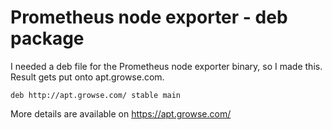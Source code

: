 # Prometheus node exporter - deb package

I needed a deb file for the Prometheus node exporter binary, so I made this. Result gets put onto apt.growse.com.

```
deb http://apt.growse.com/ stable main
```

More details are available on https://apt.growse.com/